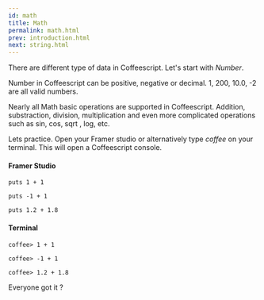 ```yaml
---
id: math
title: Math
permalink: math.html
prev: introduction.html
next: string.html
---
```


There are different type of data in Coffeescript. Let's start with *Number*.  

Number in Coffeescript  can be positive, negative or decimal. 1, 200, 10.0, -2
are all valid numbers.  

Nearly all Math basic operations are supported in Coffeescript. Addition,
substraction, division, multiplication and even more complicated operations
such as sin, cos, sqrt , log, etc. 

Lets practice. Open your Framer studio or alternatively type *coffee* on your
terminal. This will open a Coffeescript console.

#### Framer Studio

```
puts 1 + 1

puts -1 + 1

puts 1.2 + 1.8
```

#### Terminal

```
coffee> 1 + 1

coffee> -1 + 1

coffee> 1.2 + 1.8
```

Everyone got it ?
